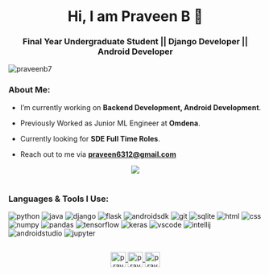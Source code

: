 # <div align="center">Hi, I am Praveen B 👋</div>  
<h3 align="center">Final Year Undergraduate Student || Django Developer || Android Developer</h3>
<p> <img src="https://komarev.com/ghpvc/?username=praveenb7" alt="praveenb7" /> </p>
  
### About Me:

- I’m currently working on **Backend Development, Android Development**.

- Previously Worked as Junior ML Engineer at **Omdena**.

- Currently looking for **SDE Full Time Roles**.

- Reach out to me via **praveen6312@gmail.com**


<div align="center">
  <img src="https://github-readme-stats.vercel.app/api?username=praveenb7&show_icons=true&hide_border=true&count_private=true&show_icons=true&theme=tokyonight&include_all_commits=true" align="center" />
</div>
<br />
  
### Languages & Tools I Use:
<p>
    <img src=https://img.shields.io/badge/Python-3776AB?logo=python&logoColor=white alt=python />
    <img src=https://img.shields.io/badge/Java-ED8B00?logo=java&logoColor=white alt=java />
    <img src=https://img.shields.io/badge/Django-092E20?logo=django&logoColor=white alt=django />
    <img src=https://img.shields.io/badge/Flask-000000?logo=flask&logoColor=white alt=flask />
    <img src=https://img.shields.io/badge/Android-3DDC84?logo=android&logoColor=white alt=androidsdk />
    <img src=https://img.shields.io/badge/Git-F05032?logo=git&logoColor=white alt=git />
    <img src=https://img.shields.io/badge/SQLite-07405E?logo=sqlite&logoColor=white alt=sqlite />
    <img src=https://img.shields.io/badge/HTML5-E34F26?logo=html5&logoColor=white alt=html />
    <img src=https://img.shields.io/badge/CSS3-1572B6?logo=css3&logoColor=white alt=css />
    <img src=https://img.shields.io/badge/Numpy-777BB4?logo=numpy&logoColor=white alt=numpy />
    <img src=https://img.shields.io/badge/Pandas-2C2D72?logo=pandas&logoColor=white alt=pandas />
    <img src=https://img.shields.io/badge/TensorFlow-FF6F00?logo=TensorFlow&logoColor=white alt=tensorflow />
    <img src=https://img.shields.io/badge/Keras-D00000?logo=Keras&logoColor=white alt=keras />
    <img src=https://img.shields.io/badge/Visual_Studio_Code-0078D4?logo=visual%20studio%20code&logoColor=white alt=vscode />
    <img src=https://img.shields.io/badge/IntelliJIDEA-000000.svg?logo=intellij-idea&logoColor=white alt=intellij />
    <img src=https://img.shields.io/badge/Android_Studio-3DDC84?logo=android-studio&logoColor=white alt=androidstudio />
    <img src=https://img.shields.io/badge/Jupyter-F37626.svg?logo=Jupyter&logoColor=white alt=jupyter />
</p>


##

<p align="center">
  
<a href="https://linkedin.com/in/praveenb7">
  <img align="center" src="https://www.fpsa.org/wp-content/uploads/linkedin-logo-copy.png" alt="praveenb7" width="30px" />
</a>
<a href="https://auth.geeksforgeeks.org/user/praveenb7/practice/">
  <img align="center" src="https://media.geeksforgeeks.org/wp-content/uploads/20210101144014/gfglogo.png" alt="praveenb7" width="30px" />
</a>
<a href="https://leetcode.com/praveenb7/">
  <img align="center" src="https://upload.wikimedia.org/wikipedia/commons/1/19/LeetCode_logo_black.png" alt="praveenb7" width="30px" />
</a>
  
</p>
